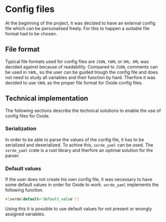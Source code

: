 # Config files

At the beginning of the project, it was decided to have an external config file which can be personalised freely.
For this to happen a suitable file format had to be chosen.

## File format

Typical file formats used for config files are `JSON`, `YAML` or `XML`.
`XML` was decided against because of readability.
Compared to `JSON`, comments can be used in `YAML`, so the user can be guided trough the config file and does not need to study all variables and their function
by hard.
Therfore it was decided to use `YAML` as the proper file format for Oxide config files.

## Technical implementation

The following sections describe the technical solutions to enable the use of config files for Oxide.

### Serialization

In order to be able to parse the values of the config file, it has to be serialized and deserialized.
To achive this, `serde_yaml` can be used. The `serde_yaml` crate is a rust library and therfore an optimal solution for the parser.

### Default values

If the user does not create his own config file, it was necessary to have some default values in order for Oxide to work. `serde_yaml` implements the following
function.

```rust
#[serde(default='default_value')]
```

Using this it is possible to use default values for not present or wrongly assigned variables.
